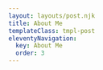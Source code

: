 ```yaml
---
layout: layouts/post.njk
title: About Me
templateClass: tmpl-post
eleventyNavigation:
  key: About Me
  order: 3
---
```


